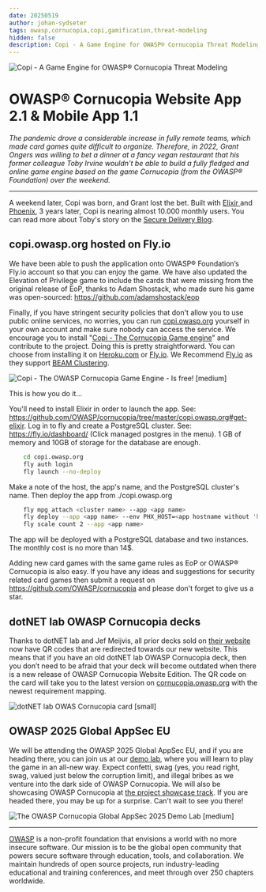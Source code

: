 ```yaml
---
date: 20250519
author: johan-sydseter
tags: owasp,cornucopia,copi,gamification,threat-modeling
hidden: false
description: Copi - A Game Engine for OWASP® Cornucopia Threat Modeling
---
```

![Copi - A Game Engine for OWASP® Cornucopia Threat Modeling](copi.png)

# OWASP® Cornucopia Website App 2.1 & Mobile App 1.1

_The pandemic drove a considerable increase in fully remote teams, which made card games quite difficult to organize. Therefore, in 2022, Grant Ongers was willing to bet a dinner at a fancy vegan restaurant that his former colleague Toby Irvine wouldn't be able to build a fully fledged and online game engine based on the game Cornucopia (from the OWASP® Foundation) over the weekend._

----------------------------------------------------------------------------------------------------------------------------------------------------------------------------------------------
A weekend later, Copi was born, and Grant lost the bet. 
Built with [Elixir ](https://elixir-lang.org/)and [Phoenix](https://phoenixframework.org/), 3 years later, Copi is nearing almost 10.000 monthly users. You can read more about Toby's story on the [Secure Delivery Blog](https://securedelivery.io/articles/play-owasp-cornucopia-mobile-online/).

## copi.owasp.org hosted on Fly.io

We have been able to push the application onto OWASP® Foundation’s Fly.io account so that you can enjoy the game. We have also updated the Elevation of Privilege game to include the cards that were missing from the original release of EoP, thanks to Adam Shostack, who made sure his game was open-sourced: https://github.com/adamshostack/eop 

Finally, if you have stringent security policies that don't allow you to use public online services, no worries, you can run [copi.owasp.org](https://copi.owasp.org) yourself in your own account and make sure nobody can access the service. We encourage you to install "[Copi - The Cornucopia Game engine](https://cornucopia.owasp.org/copi)" and contribute to the project. Doing this is pretty straightforward. You can choose from installing it on [Heroku.com](Heroku.com) or [Fly.io](Fly.io). We Recommend [Fly.io](Fly.io) as they support [BEAM Clustering](https://fly.io/phoenix-files/beam-clustering-made-easy/).

![Copi - The OWASP Cornucopia Game Engine - Is free! [medium]](copi-is-free.png)

This is how you do it… 

You'll need to install Elixir in order to launch the app. See: https://github.com/OWASP/cornucopia/tree/master/copi.owasp.org#get-elixir. Log in to fly and create a PostgreSQL cluster. See: https://fly.io/dashboard/ (Click managed postgres in the menu). 1 GB of memory and 10GB of storage for the database are enough.

```bash
    cd copi.owasp.org
    fly auth login
    fly launch --no-deploy
```

Make a note of the host, the app's name, and the PostgreSQL cluster's name. Then deploy the app from ./copi.owasp.org

```bash
    fly mpg attach <cluster name> --app <app name>
    fly deploy --app <app name> --env PHX_HOST=<app hostname without 'https://'>
    fly scale count 2 --app <app name>
```

The app will be deployed with a PostgreSQL database and two instances. The monthly cost is no more than 14$. 

Adding new card games with the same game rules as EoP or OWASP® Cornucopia is also easy. If you have any ideas and suggestions for security related card games then submit a request on https://github.com/OWASP/cornucopia and please don't forget to give us a star.

## dotNET lab OWASP Cornucopia decks

Thanks to dotNET lab and Jef Meijvis, all prior decks sold on [their website](https://webshop.dotnetlab.eu/product/cornucopia-card-deck/) now have QR codes that are redirected towards our new website. This means that if you have an old dotNET lab OWASP Cornucopia deck, then you don’t need to be afraid that your deck will become outdated when there is a new release of OWASP Cornucopia Website Edition. The QR code on the card will take you to the latest version on [cornucopia.owasp.org](https://cornucopia.owasp.org) with the newest requirement mapping.

![dotNET lab OWAS Cornucopia card [small]](card.png)

## OWASP 2025 Global AppSec EU

We will be attending the OWASP 2025 Global AppSec EU, and if you are heading there, you can join us at our [demo lab](https://sched.co/1yOiQ), where you will learn to play the game in an all-new way. Expect confetti, swag (yes, you read right, swag, valued just below the corruption limit), and illegal bribes as we venture into the dark side of OWASP Cornucopia.
We will also be showcasing OWASP Cornucopia at [the project showcase track](https://owasp2025globalappseceu.sched.com/event/1yOO3/owasp-cornucopia-scaling-secure-design-requirement-gathering-activities). If you are headed there, you may be up for a surprise. Can't wait to see you there!

![The OWASP Cornucopia Global AppSec 2025 Demo Lab [medium]](demo-lab.jpg)

----------------------------------------------------------------------------------------------------------------------------------------------------------------------------------------------
[OWASP](https://owasp.org) is a non-profit foundation that envisions a world with no more insecure software. Our mission is to be the global open community that powers secure software through education, tools, and collaboration. We maintain hundreds of open source projects, run industry-leading educational and training conferences, and meet through over 250 chapters worldwide.

